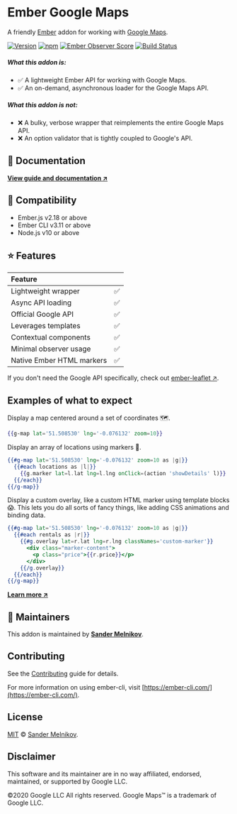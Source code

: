 # Ember Google Maps

A friendly [Ember][ember-url] addon for working with [Google Maps][google-maps-url].

[![Version][npm-version-badge]][npm-url]
[![npm][npm-downloads-badge]][npm-url]
[![Ember Observer Score][ember-observer-badge]][ember-observer-url]
[![Build Status][ci-badge]][ci-url]

##### What this addon *is*:

* ✅  A lightweight Ember API for working with Google Maps.
* ✅  An on-demand, asynchronous loader for the Google Maps API.

##### What this addon *is not*:

* ❌  A bulky, verbose wrapper that reimplements the entire Google Maps API.
* ❌  An option validator that is tightly coupled to Google's API.


📎 Documentation
--------------------------------------------------------------------------------

**[View guide and documentation ↗️][docs-url]**


🔗 Compatibility
--------------------------------------------------------------------------------

* Ember.js v2.18 or above
* Ember CLI v3.11 or above
* Node.js v10 or above


⭐ Features
--------------------------------------------------------------------------------


| Feature                   |                   |
| :------------------------ | :---------------: |
| Lightweight wrapper       | ✅                |
| Async API loading         | ✅                |
| Official Google API       | ✅                |
| Leverages templates       | ✅                |
| Contextual components     | ✅                |
| Minimal observer usage    | ✅                |
| Native Ember HTML markers | ✅                |

If you don't need the Google API specifically, check out [ember-leaflet ↗️](https://github.com/miguelcobain/ember-leaflet).


Examples of what to expect
--------------------------------------------------------------------------------

Display a map centered around a set of coordinates 🗺.

```handlebars
{{g-map lat='51.508530' lng='-0.076132' zoom=10}}
```

Display an array of locations using markers 📍.

```handlebars
{{#g-map lat='51.508530' lng='-0.076132' zoom=10 as |g|}}
  {{#each locations as |l|}}
    {{g.marker lat=l.lat lng=l.lng onClick=(action 'showDetails' l)}}
  {{/each}}
{{/g-map}}
```

Display a custom overlay, like a custom HTML marker using template blocks 😱.
This lets you do all sorts of fancy things, like adding CSS animations and binding data.

```handlebars
{{#g-map lat='51.508530' lng='-0.076132' zoom=10 as |g|}}
  {{#each rentals as |r|}}
    {{#g.overlay lat=r.lat lng=r.lng classNames='custom-marker'}}
      <div class="marker-content">
        <p class="price">{{r.price}}</p>
      </div>
    {{/g.overlay}}
  {{/each}}
{{/g-map}}
```

**[Learn more ↗️][docs-url]**


👷 Maintainers
--------------------------------------------------------------------------------

This addon is maintained by **[Sander Melnikov][maintainer-url]**.


Contributing
--------------------------------------------------------------------------------

See the [Contributing](CONTRIBUTING.md) guide for details.

For more information on using ember-cli, visit [https://ember-cli.com/](https://ember-cli.com/).


License
--------------------------------------------------------------------------------

[MIT][license-url] © [Sander Melnikov][maintainer-url].


Disclaimer
--------------------------------------------------------------------------------

This software and its maintainer are in no way affiliated, endorsed, maintained, or supported by Google LLC.

©2020 Google LLC All rights reserved. Google Maps™ is a trademark of Google LLC.


[npm-version-badge]: https://img.shields.io/npm/v/ember-google-maps.svg
[npm-downloads-badge]: https://img.shields.io/npm/dm/ember-google-maps
[npm-url]: https://www.npmjs.org/package/ember-google-maps

[ci-badge]: https://github.com/sandydoo/ember-google-maps/workflows/CI/badge.svg
[ci-url]: https://github.com/sandydoo/ember-google-maps/actions?query=workflow%3ACI

[ember-observer-badge]: https://emberobserver.com/badges/ember-google-maps.svg
[ember-observer-url]: https://emberobserver.com/addons/ember-google-maps

[ember-url]: https://emberjs.com
[google-maps-url]: https://developers.google.com/maps/documentation/javascript/overview

[docs-url]: https://ember-google-maps.sandydoo.me/
[maintainer-url]: https://github.com/sandydoo
[license-url]: https://github.com/sandydoo/ember-google-maps/blob/main/LICENSE.md
